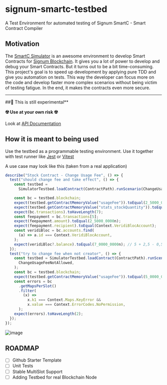 # signum-smartc-testbed

A Test Environment for automated testing of Signum SmartC - Smart Contract Compiler

## Motivation

The [SmartC Simulator](https://deleterium.info/sc-simulator) is an awesome environment to develop Smart Contracts for [Signum Blockchain](https://signum.network).
It gives you a lot of power to develop and debug your Smart Contracts. But it turns out to be a bit time-consuming. This project's
goal is to speed up development by applying pure TDD and give you automation on tests. This way the developer can focus more on the code
and develop faster more complex scenarios without being victim of testing fatigue. In the end, it makes the contracts even more secure.

---

##🧪 This is still experimental\*\*

**☢️ Use at your own risk ☢️**

Look at [API Documentation](https://ohager.github.io/signum-smartc-testbed/index.html)

## How it is meant to being used

Use the testbed as a programmable testing environment. Use it together with test runner like [Jest](https://jestjs.io/) or [Vitest](https://vitest.dev/)

A use case may look like this (taken from a real application)

```ts
describe("Stock Contract - Change Usage Fee", () => {
  test("should change fee and take effect", () => {
    const testbed =
      SimulatorTestbed.loadContract(ContractPath).runScenario(ChangeUsageFee);

    const bc = testbed.blockchain;
    expect(testbed.getContractMemoryValue("usageFee")).toEqual(2_5000_0000n);
    expect(testbed.getContractMemoryValue("stats_stockQuantity")).toEqual(400n);
    expect(bc.transactions).toHaveLength(7);
    const feepayment = bc.transactions[5];
    expect(feepayment.amount).toEqual(2_5000_0000n);
    expect(feepayment.recipient).toEqual(Context.VeridiBlocAccount);
    const veridiBloc = bc.accounts.find(
      (a) => a.id === Context.VeridiBlocAccount,
    );
    expect(veridiBloc?.balance).toEqual(7_0000_0000n); // 5 + 2,5 - 0,5
  });
  test("try to change fee when not creator", () => {
    const testbed = SimulatorTestbed.loadContract(ContractPath).runScenario(
      ChangeUsageFeeNotAllowed,
    );
    const bc = testbed.blockchain;
    expect(testbed.getContractMemoryValue("usageFee")).toEqual(5_0000_0000n);
    const errors = bc
      .getMapsPerSlot()
      .filter(
        (x) =>
          x.k1 === Context.Maps.KeyError &&
          x.value === Context.ErrorCodes.NoPermission,
      );
    expect(errors).toHaveLength(2);
  });
});
```

![image](https://github.com/ohager/signum-smartc-testbed/assets/3920663/9a3ba02c-5bb3-420e-885c-e805b0ce10ca)

## ROADMAP

- [ ] Github Starter Template
- [ ] Unit Tests
- [ ] Stable MultiSlot Support
- [ ] Adding Testbed for real Blockchain Node

